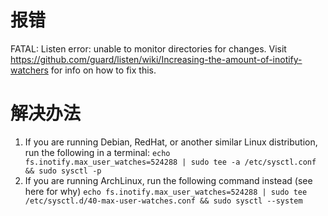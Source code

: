 # 报错
FATAL: Listen error: unable to monitor directories for changes.
Visit https://github.com/guard/listen/wiki/Increasing-the-amount-of-inotify-watchers for info on how to fix this.
# 解决办法
1. If you are running Debian, RedHat, or another similar Linux distribution, run the following in a terminal:
  `echo fs.inotify.max_user_watches=524288 | sudo tee -a /etc/sysctl.conf && sudo sysctl -p`
2. If you are running ArchLinux, run the following command instead (see here for why)
  `echo fs.inotify.max_user_watches=524288 | sudo tee /etc/sysctl.d/40-max-user-watches.conf && sudo sysctl --system`